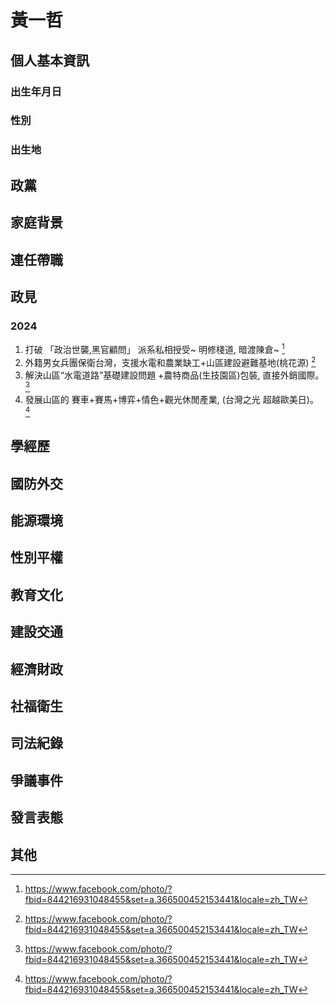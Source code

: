 # 黃一哲

## 個人基本資訊

### 出生年月日

### 性別

### 出生地

## 政黨

## 家庭背景

## 連任帶職

## 政見

### 2024

1. 打破 「政治世襲,黑官顧問」 派系私相授受~ 明修棧道, 暗渡陳倉~ [^1]
2. 外籍男女兵團保衛台灣，支援水電和農業缺工+山區建設避難基地(桃花源) [^1]
3. 解決山區“水電道路”基礎建設問題 +農特商品(生技園區)包裝, 直接外銷國際。 [^1]
4. 發展山區的 賽車+賽馬+博弈+情色+觀光休閒產業, (台灣之光 超越歐美日)。 [^1]

[^1]:https://www.facebook.com/photo/?fbid=844216931048455&set=a.366500452153441&locale=zh_TW

## 學經歷

## 國防外交

## 能源環境

## 性別平權

## 教育文化

## 建設交通

## 經濟財政

## 社福衛生

## 司法紀錄

## 爭議事件

## 發言表態

## 其他
